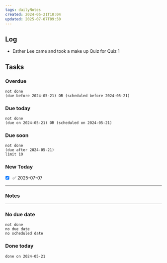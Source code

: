 ```yaml
---
tags: dailyNotes
created: 2024-05-21T10:04
updated: 2025-07-07T09:50
---
```

## Log
- Esther Lee came and took a make up Quiz for Quiz 1

## Tasks
### Overdue
```tasks
not done
(due before 2024-05-21) OR (scheduled before 2024-05-21)
```

### Due today
```tasks
not done
(due on 2024-05-21) OR (scheduled on 2024-05-21)
```

### Due soon
```tasks
not done
(due after 2024-05-21)
limit 10
```

### New Today
- [x] ✅ 2025-07-07
----
### Notes

----
### No due date
```tasks
not done
no due date
no scheduled date
```

### Done today
```tasks
done on 2024-05-21
```
